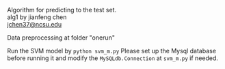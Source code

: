 Algorithm for predicting to the test set.  
alg1 by jianfeng chen  
jchen37@ncsu.edu

Data preprocessing at folder "onerun"

Run the SVM model by ``python svm_m.py``
Please set up the Mysql database before running it and modify the ``MySQLdb.Connection`` at ``svm_m.py`` if needed.
